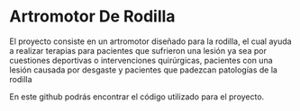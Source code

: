 # Artromotor De Rodilla

El proyecto consiste en un artromotor diseñado para la rodilla, el cual ayuda a
realizar terapias para pacientes que sufrieron una lesión ya sea por cuestiones
deportivas o intervenciones quirúrgicas, pacientes con una lesión causada por
desgaste y pacientes que padezcan patologías de la rodilla

En este github podrás encontrar el código utilizado para el proyecto.
